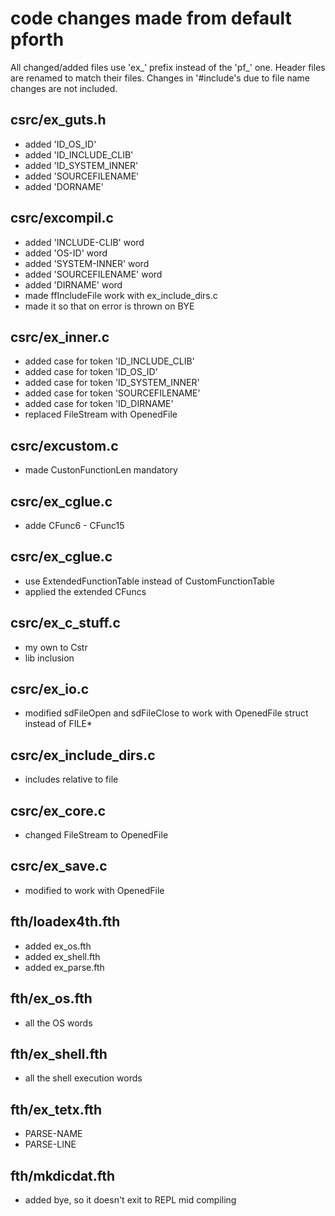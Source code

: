 # code changes made from default pforth

All changed/added files use 'ex_' prefix instead of the 'pf_' one.
Header files are renamed to match their files.
Changes in '#include's due to file name changes are not included.

## csrc/ex_guts.h
- added 'ID_OS_ID'
- added 'ID_INCLUDE_CLIB'
- added 'ID_SYSTEM_INNER'
- added 'SOURCEFILENAME'
- added 'DORNAME'

## csrc/excompil.c
- added 'INCLUDE-CLIB' word
- added 'OS-ID' word
- added 'SYSTEM-INNER' word
- added 'SOURCEFILENAME' word
- added 'DIRNAME' word
- made ffIncludeFile work with ex_include_dirs.c
- made it so that on error is thrown on BYE

## csrc/ex_inner.c
- added case for token 'ID_INCLUDE_CLIB'
- added case for token 'ID_OS_ID'
- added case for token 'ID_SYSTEM_INNER'
- added case for token 'SOURCEFILENAME'
- added case for token 'ID_DIRNAME'
- replaced FileStream with OpenedFile

## csrc/excustom.c
- made CustonFunctionLen mandatory

## csrc/ex_cglue.c
- adde CFunc6 - CFunc15

## csrc/ex_cglue.c
- use ExtendedFunctionTable instead of CustomFunctionTable
- applied the extended CFuncs

## csrc/ex_c_stuff.c
- my own to Cstr
- lib inclusion

## csrc/ex_io.c
- modified sdFileOpen and sdFileClose to work with OpenedFile struct instead of FILE*

## csrc/ex_include_dirs.c
- includes relative to file

## csrc/ex_core.c
- changed FileStream to OpenedFile

## csrc/ex_save.c
- modified to work with OpenedFile

## fth/loadex4th.fth
- added ex_os.fth
- added ex_shell.fth
- added ex_parse.fth

## fth/ex_os.fth
- all the OS words

## fth/ex_shell.fth
- all the shell execution words

## fth/ex_tetx.fth
- PARSE-NAME
- PARSE-LINE

## fth/mkdicdat.fth
- added bye, so it doesn't exit to REPL mid compiling
